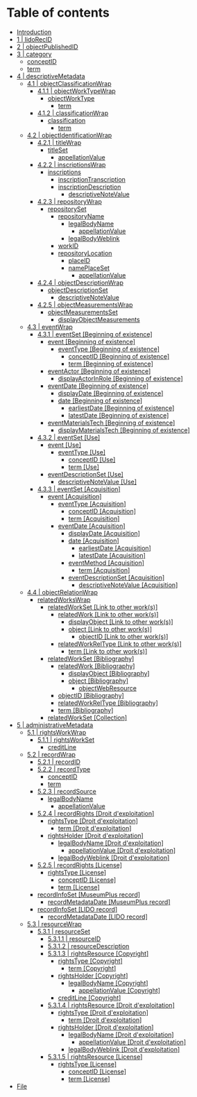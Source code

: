 # Table of contents

* [Introduction](README.md)
* [1 \| lidoRecID](lidorecid.md)
* [2 \| objectPublishedID](objectpublishedid.md)
* [3 \| category](category/README.md)
  * [conceptID](category/conceptid.md)
  * [term](category/term.md)
* [4 \| descriptiveMetadata](descriptivemetadata/README.md)
  * [4.1 \| objectClassificationWrap](descriptivemetadata/objectclassificationwrap/README.md)
    * [4.1.1 \| objectWorkTypeWrap](descriptivemetadata/objectclassificationwrap/objectworktypewrap/README.md)
      * [objectWorkType](descriptivemetadata/objectclassificationwrap/objectworktypewrap/objectworktype/README.md)
        * [term](descriptivemetadata/objectclassificationwrap/objectworktypewrap/objectworktype/term-1.md)
    * [4.1.2 \| classificationWrap](descriptivemetadata/objectclassificationwrap/classificationwrap/README.md)
      * [classification](descriptivemetadata/objectclassificationwrap/classificationwrap/classification/README.md)
        * [term](descriptivemetadata/objectclassificationwrap/classificationwrap/classification/term-2.md)
  * [4.2 \| objectIdentificationWrap](descriptivemetadata/objectidentificationwrap/README.md)
    * [4.2.1 \| titleWrap](descriptivemetadata/objectidentificationwrap/titlewrap/README.md)
      * [titleSet](descriptivemetadata/objectidentificationwrap/titlewrap/titleset/README.md)
        * [appellationValue](descriptivemetadata/objectidentificationwrap/titlewrap/titleset/appellationvalue.md)
    * [4.2.2 \| inscriptionsWrap](descriptivemetadata/objectidentificationwrap/4.2.2-or-inscriptionswrap/README.md)
      * [inscriptions](descriptivemetadata/objectidentificationwrap/4.2.2-or-inscriptionswrap/inscriptions/README.md)
        * [inscriptionTranscription](descriptivemetadata/objectidentificationwrap/4.2.2-or-inscriptionswrap/inscriptions/inscriptiontranscription.md)
        * [inscriptionDescription](descriptivemetadata/objectidentificationwrap/4.2.2-or-inscriptionswrap/inscriptions/inscriptiondescription/README.md)
          * [descriptiveNoteValue](descriptivemetadata/objectidentificationwrap/4.2.2-or-inscriptionswrap/inscriptions/inscriptiondescription/descriptivenotevalue.md)
    * [4.2.3 \| repositoryWrap](descriptivemetadata/objectidentificationwrap/repositorywrap/README.md)
      * [repositorySet](descriptivemetadata/objectidentificationwrap/repositorywrap/repositoryset/README.md)
        * [repositoryName](descriptivemetadata/objectidentificationwrap/repositorywrap/repositoryset/repositoryname/README.md)
          * [legalBodyName](descriptivemetadata/objectidentificationwrap/repositorywrap/repositoryset/repositoryname/legalbodyname/README.md)
            * [appellationValue](descriptivemetadata/objectidentificationwrap/repositorywrap/repositoryset/repositoryname/legalbodyname/appellationvalue-1.md)
          * [legalBodyWeblink](descriptivemetadata/objectidentificationwrap/repositorywrap/repositoryset/repositoryname/legalbodyweblink.md)
        * [workID](descriptivemetadata/objectidentificationwrap/repositorywrap/repositoryset/workid.md)
        * [repositoryLocation](descriptivemetadata/objectidentificationwrap/repositorywrap/repositoryset/repositorylocation/README.md)
          * [placeID](descriptivemetadata/objectidentificationwrap/repositorywrap/repositoryset/repositorylocation/placeid.md)
          * [namePlaceSet](descriptivemetadata/objectidentificationwrap/repositorywrap/repositoryset/repositorylocation/nameplaceset/README.md)
            * [appellationValue](descriptivemetadata/objectidentificationwrap/repositorywrap/repositoryset/repositorylocation/nameplaceset/appellationvalue-2.md)
    * [4.2.4 \| objectDescriptionWrap](descriptivemetadata/objectidentificationwrap/objectdescriptionwrap/README.md)
      * [objectDescriptionSet](descriptivemetadata/objectidentificationwrap/objectdescriptionwrap/objectdescriptionset/README.md)
        * [descriptiveNoteValue](descriptivemetadata/objectidentificationwrap/objectdescriptionwrap/objectdescriptionset/descriptivenotevalue.md)
    * [4.2.5 \| objectMeasurementsWrap](descriptivemetadata/objectidentificationwrap/objectmeasurementswrap/README.md)
      * [objectMeasurementsSet](descriptivemetadata/objectidentificationwrap/objectmeasurementswrap/objectmeasurementsset/README.md)
        * [displayObjectMeasurements](descriptivemetadata/objectidentificationwrap/objectmeasurementswrap/objectmeasurementsset/displayobjectmeasurements.md)
  * [4.3 \| eventWrap](descriptivemetadata/eventwrap/README.md)
    * [4.3.1 \| eventSet \[Beginning of existence\]](descriptivemetadata/eventwrap/eventset-beginning-of-existence/README.md)
      * [event \[Beginning of existence\]](descriptivemetadata/eventwrap/eventset-beginning-of-existence/event-beginning-of-existence/README.md)
        * [eventType \[Beginning of existence\]](descriptivemetadata/eventwrap/eventset-beginning-of-existence/event-beginning-of-existence/eventtype-beginning-of-existence/README.md)
          * [conceptID \[Beginning of existence\]](descriptivemetadata/eventwrap/eventset-beginning-of-existence/event-beginning-of-existence/eventtype-beginning-of-existence/conceptid-beginning-of-existence.md)
          * [term \[Beginning of existence\]](descriptivemetadata/eventwrap/eventset-beginning-of-existence/event-beginning-of-existence/eventtype-beginning-of-existence/term-beginning-of-existence.md)
      * [eventActor \[Beginning of existence\]](descriptivemetadata/eventwrap/eventset-beginning-of-existence/eventactor-beginning-of-existence/README.md)
        * [displayActorInRole \[Beginning of existence\]](descriptivemetadata/eventwrap/eventset-beginning-of-existence/eventactor-beginning-of-existence/displayactorinrole-beginning-of-existence.md)
      * [eventDate \[Beginning of existence\]](descriptivemetadata/eventwrap/eventset-beginning-of-existence/eventdate-beginning-of-existence/README.md)
        * [displayDate \[Beginning of existence\]](descriptivemetadata/eventwrap/eventset-beginning-of-existence/eventdate-beginning-of-existence/displaydate-beginning-of-existence.md)
        * [date \[Beginning of existence\]](descriptivemetadata/eventwrap/eventset-beginning-of-existence/eventdate-beginning-of-existence/date-beginning-of-existence/README.md)
          * [earliestDate \[Beginning of existence\]](descriptivemetadata/eventwrap/eventset-beginning-of-existence/eventdate-beginning-of-existence/date-beginning-of-existence/earliestdate-beginning-of-existence.md)
          * [latestDate \[Beginning of existence\]](descriptivemetadata/eventwrap/eventset-beginning-of-existence/eventdate-beginning-of-existence/date-beginning-of-existence/latestdate-beginning-of-existence.md)
      * [eventMaterialsTech \[Beginning of existence\]](descriptivemetadata/eventwrap/eventset-beginning-of-existence/eventmaterialstech-beginning-of-existence/README.md)
        * [displayMaterialsTech \[Beginning of existence\]](descriptivemetadata/eventwrap/eventset-beginning-of-existence/eventmaterialstech-beginning-of-existence/displaymaterialstech-beginning-of-existence.md)
    * [4.3.2 \| eventSet \[Use\]](descriptivemetadata/eventwrap/eventset-use/README.md)
      * [event \[Use\]](descriptivemetadata/eventwrap/eventset-use/event-use/README.md)
        * [eventType \[Use\]](descriptivemetadata/eventwrap/eventset-use/event-use/eventtype-use/README.md)
          * [conceptID  \[Use\]](descriptivemetadata/eventwrap/eventset-use/event-use/eventtype-use/conceptid-use.md)
          * [term  \[Use\]](descriptivemetadata/eventwrap/eventset-use/event-use/eventtype-use/term-use.md)
      * [eventDescriptionSet \[Use\]](descriptivemetadata/eventwrap/eventset-use/eventdescriptionset-use/README.md)
        * [descriptiveNoteValue \[Use\]](descriptivemetadata/eventwrap/eventset-use/eventdescriptionset-use/descriptivenotevalue-use.md)
    * [4.3.3 \| eventSet \[Acquisition\]](descriptivemetadata/eventwrap/eventset-acquisition/README.md)
      * [event \[Acquisition\]](descriptivemetadata/eventwrap/eventset-acquisition/event-acquisition/README.md)
        * [eventType \[Acquisition\]](descriptivemetadata/eventwrap/eventset-acquisition/event-acquisition/eventtype-acquisition/README.md)
          * [conceptID  \[Acquisition\]](descriptivemetadata/eventwrap/eventset-acquisition/event-acquisition/eventtype-acquisition/conceptid-acquisition.md)
          * [term \[Acquisition\]](descriptivemetadata/eventwrap/eventset-acquisition/event-acquisition/eventtype-acquisition/term-acquisition.md)
        * [eventDate \[Acquisition\]](descriptivemetadata/eventwrap/eventset-acquisition/event-acquisition/eventdate-acquisition/README.md)
          * [displayDate \[Acquisition\]](descriptivemetadata/eventwrap/eventset-acquisition/event-acquisition/eventdate-acquisition/displaydate-acquisition.md)
          * [date \[Acquisition\]](descriptivemetadata/eventwrap/eventset-acquisition/event-acquisition/eventdate-acquisition/date-acquisition/README.md)
            * [earliestDate \[Acquisition\]](descriptivemetadata/eventwrap/eventset-acquisition/event-acquisition/eventdate-acquisition/date-acquisition/earliestdate-acquisition.md)
            * [latestDate \[Acquisition\]](descriptivemetadata/eventwrap/eventset-acquisition/event-acquisition/eventdate-acquisition/date-acquisition/latestdate-acquisition.md)
          * [eventMethod \[Acquisition\]](descriptivemetadata/eventwrap/eventset-acquisition/event-acquisition/eventdate-acquisition/eventmethod-acquisition/README.md)
            * [term \[Acquisition\]](descriptivemetadata/eventwrap/eventset-acquisition/event-acquisition/eventdate-acquisition/eventmethod-acquisition/term-acquisition.md)
          * [eventDescriptionSet \[Acquisition\]](descriptivemetadata/eventwrap/eventset-acquisition/event-acquisition/eventdate-acquisition/eventdescriptionset-acquisition/README.md)
            * [descriptiveNoteValue \[Acquisition\]](descriptivemetadata/eventwrap/eventset-acquisition/event-acquisition/eventdate-acquisition/eventdescriptionset-acquisition/descriptivenotevalue-1.md)
  * [4.4 \| objectRelationWrap](descriptivemetadata/objectrelationwrap/README.md)
    * [relatedWorksWrap](descriptivemetadata/objectrelationwrap/relatedworkswrap/README.md)
      * [relatedWorkSet \[Link to other work\(s\)\]](descriptivemetadata/objectrelationwrap/relatedworkswrap/relatedworkset-link-to-other-work-s/README.md)
        * [relatedWork \[Link to other work\(s\)\]](descriptivemetadata/objectrelationwrap/relatedworkswrap/relatedworkset-link-to-other-work-s/relatedwork-link-to-other-work-s/README.md)
          * [displayObject \[Link to other work\(s\)\]](descriptivemetadata/objectrelationwrap/relatedworkswrap/relatedworkset-link-to-other-work-s/relatedwork-link-to-other-work-s/displayobject-link-to-other-work-s.md)
          * [object \[Link to other work\(s\)\]](descriptivemetadata/objectrelationwrap/relatedworkswrap/relatedworkset-link-to-other-work-s/relatedwork-link-to-other-work-s/object-link-to-other-work-s/README.md)
            * [objectID \[Link to other work\(s\)\]](descriptivemetadata/objectrelationwrap/relatedworkswrap/relatedworkset-link-to-other-work-s/relatedwork-link-to-other-work-s/object-link-to-other-work-s/objectid-link-to-other-work-s.md)
        * [relatedWorkRelType \[Link to other work\(s\)\]](descriptivemetadata/objectrelationwrap/relatedworkswrap/relatedworkset-link-to-other-work-s/relatedworkreltype-link-to-other-work-s/README.md)
          * [term \[Link to other work\(s\)\]](descriptivemetadata/objectrelationwrap/relatedworkswrap/relatedworkset-link-to-other-work-s/relatedworkreltype-link-to-other-work-s/term-link-to-other-work-s.md)
      * [relatedWorkSet \[Bibliography\]](descriptivemetadata/objectrelationwrap/relatedworkswrap/relatedworkset-bibliography/README.md)
        * [relatedWork \[Bibliography\]](descriptivemetadata/objectrelationwrap/relatedworkswrap/relatedworkset-bibliography/relatedwork-bibliography/README.md)
          * [displayObject \[Bibliography\]](descriptivemetadata/objectrelationwrap/relatedworkswrap/relatedworkset-bibliography/relatedwork-bibliography/displayobject-bibliography.md)
          * [object \[Bibliography\]](descriptivemetadata/objectrelationwrap/relatedworkswrap/relatedworkset-bibliography/relatedwork-bibliography/object-bibliography/README.md)
            * [objectWebResource](descriptivemetadata/objectrelationwrap/relatedworkswrap/relatedworkset-bibliography/relatedwork-bibliography/object-bibliography/objectwebresource.md)
        * [objectID \[Bibliography\]](descriptivemetadata/objectrelationwrap/relatedworkswrap/relatedworkset-bibliography/objectid-bibliography.md)
        * [relatedWorkRelType \[Bibliography\]](descriptivemetadata/objectrelationwrap/relatedworkswrap/relatedworkset-bibliography/relatedworkreltype-bibliography.md)
        * [term \[Bibliography\]](descriptivemetadata/objectrelationwrap/relatedworkswrap/relatedworkset-bibliography/term-bibliography.md)
      * [relatedWorkSet \[Collection\]](descriptivemetadata/objectrelationwrap/relatedworkswrap/relatedworkset-collection.md)
* [5 \| administrativeMetadata](administrativemetadata/README.md)
  * [5.1 \| rightsWorkWrap](administrativemetadata/rightsworkwrap/README.md)
    * [5.1.1 \| rightsWorkSet](administrativemetadata/rightsworkwrap/rightsworkset/README.md)
      * [creditLine](administrativemetadata/rightsworkwrap/rightsworkset/creditline.md)
  * [5.2 \| recordWrap](administrativemetadata/recordwrap/README.md)
    * [5.2.1 \| recordID](administrativemetadata/recordwrap/conceptid-1.md)
    * [5.2.2 \| recordType](administrativemetadata/recordwrap/recordtype/README.md)
      * [conceptID](administrativemetadata/recordwrap/recordtype/conceptid.md)
      * [term](administrativemetadata/recordwrap/recordtype/term-3.md)
    * [5.2.3 \| recordSource](administrativemetadata/recordwrap/recordsource/README.md)
      * [legalBodyName](administrativemetadata/recordwrap/recordsource/legalbodyname-1/README.md)
        * [appellationValue](administrativemetadata/recordwrap/recordsource/legalbodyname-1/appellationvalue-3.md)
    * [5.2.4 \| recordRights \[Droit d'exploitation\]](administrativemetadata/recordwrap/recordrights-verwertungsrecht/README.md)
      * [rightsType \[Droit d'exploitation\]](administrativemetadata/recordwrap/recordrights-verwertungsrecht/rightstype-verwertungsrecht/README.md)
        * [term \[Droit d'exploitation\]](administrativemetadata/recordwrap/recordrights-verwertungsrecht/rightstype-verwertungsrecht/term-verwertungsrecht.md)
      * [rightsHolder \[Droit d'exploitation\]](administrativemetadata/recordwrap/recordrights-verwertungsrecht/rightsholder-verwertungsrecht/README.md)
        * [legalBodyName \[Droit d'exploitation\]](administrativemetadata/recordwrap/recordrights-verwertungsrecht/rightsholder-verwertungsrecht/legalbodyname-verwertungsrecht/README.md)
          * [appellationValue \[Droit d'exploitation\]](administrativemetadata/recordwrap/recordrights-verwertungsrecht/rightsholder-verwertungsrecht/legalbodyname-verwertungsrecht/appellationvalue-verwertungsrecht.md)
        * [legalBodyWeblink \[Droit d'exploitation\]](administrativemetadata/recordwrap/recordrights-verwertungsrecht/rightsholder-verwertungsrecht/legalbodyweblink-verwertungsrecht.md)
    * [5.2.5 \| recordRights \[License\]](administrativemetadata/recordwrap/recordrights-license/README.md)
      * [rightsType \[License\]](administrativemetadata/recordwrap/recordrights-license/rightstype-license/README.md)
        * [conceptID \[License\]](administrativemetadata/recordwrap/recordrights-license/rightstype-license/conceptid-license.md)
        * [term \[License\]](administrativemetadata/recordwrap/recordrights-license/rightstype-license/term-license.md)
    * [recordInfoSet \[MuseumPlus record\]](administrativemetadata/recordwrap/recordinfoset-source-record/README.md)
      * [recordMetadataDate \[MuseumPlus record\]](administrativemetadata/recordwrap/recordinfoset-source-record/recordmetadatadate-source-record.md)
    * [recordInfoSet \[LIDO record\]](administrativemetadata/recordwrap/recordinfoset-lido-record/README.md)
      * [recordMetadataDate \[LIDO record\]](administrativemetadata/recordwrap/recordinfoset-lido-record/recordmetadatadate-lido-record.md)
  * [5.3 \| resourceWrap](administrativemetadata/resourcewrap/README.md)
    * [5.3.1 \| resourceSet](administrativemetadata/resourcewrap/resourceset/README.md)
      * [5.3.1.1 \| resourceID](administrativemetadata/resourcewrap/resourceset/resourceid.md)
      * [5.3.1.2 \| resourceDescription](administrativemetadata/resourcewrap/resourceset/resourcedescription.md)
      * [5.3.1.3 \| rightsResource \[Copyright\]](administrativemetadata/resourcewrap/resourceset/rightsresource-urheberrecht/README.md)
        * [rightsType \[Copyright\]](administrativemetadata/resourcewrap/resourceset/rightsresource-urheberrecht/rightstype-urheberrecht/README.md)
          * [term \[Copyright\]](administrativemetadata/resourcewrap/resourceset/rightsresource-urheberrecht/rightstype-urheberrecht/term-urheberrecht.md)
        * [rightsHolder \[Copyright\]](administrativemetadata/resourcewrap/resourceset/rightsresource-urheberrecht/rightsholder-urheberrecht-1/README.md)
          * [legalBodyName \[Copyright\]](administrativemetadata/resourcewrap/resourceset/rightsresource-urheberrecht/rightsholder-urheberrecht-1/legalbodyname-urheberrecht/README.md)
            * [appellationValue \[Copyright\]](administrativemetadata/resourcewrap/resourceset/rightsresource-urheberrecht/rightsholder-urheberrecht-1/legalbodyname-urheberrecht/appellationvalue-urheberrecht.md)
        * [creditLine \[Copyright\]](administrativemetadata/resourcewrap/resourceset/rightsresource-urheberrecht/creditline-copyright.md)
      * [5.3.1.4 \| rightsResource \[Droit d'exploitation\]](administrativemetadata/resourcewrap/resourceset/rightsresource-verwertungsrecht/README.md)
        * [rightsType \[Droit d'exploitation\]](administrativemetadata/resourcewrap/resourceset/rightsresource-verwertungsrecht/rightstype-verwertungsrecht-1/README.md)
          * [term \[Droit d'exploitation\]](administrativemetadata/resourcewrap/resourceset/rightsresource-verwertungsrecht/rightstype-verwertungsrecht-1/term-verwertungsrecht-1.md)
        * [rightsHolder \[Droit d'exploitation\]](administrativemetadata/resourcewrap/resourceset/rightsresource-verwertungsrecht/rightsholder-verwertungsrecht-1/README.md)
          * [legalBodyName \[Droit d'exploitation\]](administrativemetadata/resourcewrap/resourceset/rightsresource-verwertungsrecht/rightsholder-verwertungsrecht-1/legalbodyname-verwertungsrecht-1/README.md)
            * [appellationValue \[Droit d'exploitation\]](administrativemetadata/resourcewrap/resourceset/rightsresource-verwertungsrecht/rightsholder-verwertungsrecht-1/legalbodyname-verwertungsrecht-1/appellationvalue-verwertungsrecht-1.md)
          * [legalBodyWeblink \[Droit d'exploitation\]](administrativemetadata/resourcewrap/resourceset/rightsresource-verwertungsrecht/rightsholder-verwertungsrecht-1/legalbodyweblink-verwertungsrecht-1.md)
      * [5.3.1.5 \| rightsResource \[License\]](administrativemetadata/resourcewrap/resourceset/rightsresource-license/README.md)
        * [rightsType \[License\]](administrativemetadata/resourcewrap/resourceset/rightsresource-license/rightstype-license-1/README.md)
          * [conceptID \[License\]](administrativemetadata/resourcewrap/resourceset/rightsresource-license/rightstype-license-1/conceptid-license-1.md)
          * [term \[License\]](administrativemetadata/resourcewrap/resourceset/rightsresource-license/rightstype-license-1/term-license-1.md)
* [File](file.md)

